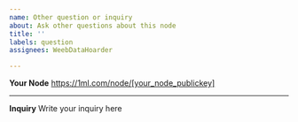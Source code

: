 ```yaml
---
name: Other question or inquiry
about: Ask other questions about this node
title: ''
labels: question
assignees: WeebDataHoarder

---
```


**Your Node**
https://1ml.com/node/[your_node_publickey]

---

**Inquiry**
Write your inquiry here
